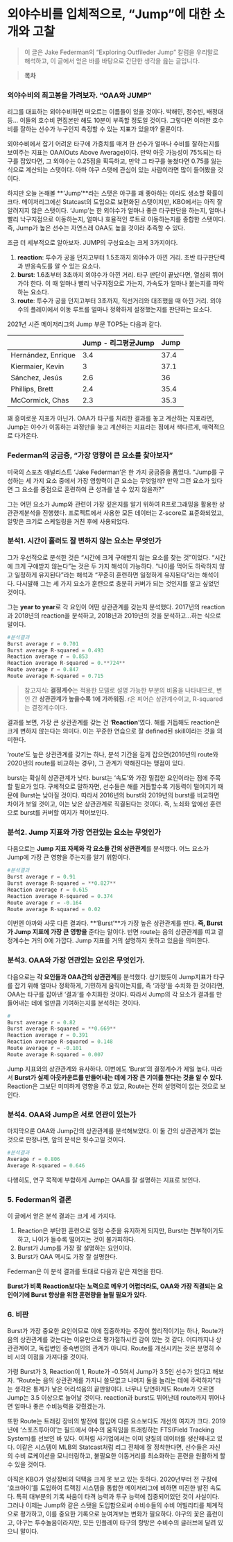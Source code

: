 # 외야수비를 입체적으로, “Jump”에 대한 소개와 고찰

> 이 글은 Jake Federman의 “Exploring Outfileder Jump” 칼럼을 우리말로 해석하고, 이 글에서 얻은 바를 바탕으로 간단한 생각을 읊는 글입니다.
> 

> **목차**
> 

### 외야수비의 최고봉을 가려보자. “OAA와 JUMP”

리그를 대표하는 외야수비하면 떠오르는 이름들이 있을 것이다. 박해민, 정수빈, 배정대 등... 이들의 호수비 편집본만 해도 10분이 부족할 정도일 것이다. 그렇다면 이러한 호수비를 잘하는 선수가 누구인지 측정할 수 있는 지표가 있을까? 물론이다. 

외야수비에서 잡기 어려운 타구에 가중치를 매겨 한 선수가 얼마나 수비를 잘하는지를 보여주는 지표는 OAA(Outs Above Average)이다. 만약 아웃 가능성이 75%되는 타구를 잡았다면, 그 외야수는 0.25점을 획득하고, 만약 그 타구를 놓쳤다면 0.75를 잃는 식으로 계산되는 스탯이다. 아마 야구 스탯에 관심이 있는 사람이라면 많이 들어봤을 것이다. 

하지만 오늘 논해볼 **‘Jump’**라는 스탯은 야구를 꽤 좋아하는 이라도 생소할 확률이 크다. 메이저리그에선 Statcast의 도입으로 보편화된 스탯이지만, KBO에서는 아직 잘 알려지지 않은 스탯이다. ‘Jump’는 한 외야수가 얼마나 좋은 타구판단을 하는지, 얼마나 빨리 낙구지점으로 이동하는지, 얼마나 효율적인 루트로 이동하는지를 종합한 스탯이다. 즉, Jump가 높은 선수는 자연스레 OAA도 높을 것이라 추즉할 수 있다.

조금 더 세부적으로 알아보자. JUMP의 구성요소는 크게 3가지이다.

1. **reaction**: 투수가 공을 던지고부터 1.5초까지 외야수가 아낀 거리. 초반 타구판단력과 반응속도를 알 수 있는 요소다.
2. **burst**: 1.6초부터 3초까지 외야수가 아낀 거리. 타구 판단이 끝났다면, 열심히 뛰어가야 한다. 이 때 얼마나 빨리 낙구지점으로 가는지, 가속도가 얼마나 붙는지를 파악하는 요소다.
3. **route**: 투수가 공을 던지고부터 3초까지, 직선거리와 대조했을 때 아낀 거리. 외야수의 플레이에서 이동 루트를 얼마나 정확하게 설정했는지를 판단하는 요소다.

2021년 시즌 메이저리그의 Jump 부문 TOP5는 다음과 같다.

|  | Jump - 리그평균Jump | Jump |
| --- | --- | --- |
| Hernández, Enrique | 3.4 | 37.4 |
| Kiermaier, Kevin | 3 | 37.1 |
| Sánchez, Jesús | 2.6 | 36 |
| Phillips, Brett | 2.4 | 35.4 |
| McCormick, Chas | 2.3 | 35.3 |

꽤 흥미로운 지표가 아닌가. OAA가 타구를 처리한 결과를 놓고 계산하는 지표라면, Jump는 야수가 이동하는 과정만을 놓고 계산하는 지표라는 점에서 색다르게, 매력적으로 다가온다.

### Federman의 궁금증, “가장 영향이 큰 요소를 찾아보자”

미국의 스포츠 애널리스트 ‘Jake Federman’은 한 가지 궁금증을 품었다. “Jump를 구성하는 세 가지 요소 중에서 가장 영향력이 큰 요소는 무엇일까? 만약 그런 요소가 있다면 그 요소를 중점으로 훈련하여 큰 성과를 낼 수 있지 않을까?” 

그는 어떤 요소가 Jump와 관련이 가장 깊은지를 알기 위하여 R프로그래밍을 활용한 상관관계분석을 진행했다. 프로젝트에서 사용한 모든 데이터는 Z-score로 표준화되었고, 알맞은 크기로 스케일링을 거친 후에 사용되었다.

### 분석1. 시간이 흘러도 잘 변하지 않는 요소는 무엇인가

그가 우선적으로 분석한 것은 “시간에 크게 구애받지 않는 요소를 찾는 것”이었다.  “시간에 크게 구애받지 않는다”는 것은 두 가지 해석이 가능하다. “나이를 먹어도 하락하지 않고 일정하게 유지된다”라는 해석과 “꾸준히 훈련하면 일정하게 유지된다”라는 해석이다. 다시말해 그는 세 가지 요소가 훈련으로 충분히 커버가 되는 것인지를 알고 싶었던 것이다.

그는 **year to year**로 각 요인이 어떤 상관관계를 갖는지 분석했다. 2017년의 reaction과 2018년의 reaction을 분석하고, 2018년과 2019년의 것을 분석하고...하는 식으로 말이다. 

```python
#분석결과
Burst average r = 0.701
Burst average R-squared = 0.493
Reaction average r = 0.853
Reaction average R-squared = 0.**724**
Route average r = 0.847
Route average R-squared = 0.715
```

> 참고지식: **결정계수**는 적용한 모델로 설명 가능한 부분의 비율을 나타내므로, 변인 간 **상관관계가 높을수록 1에 가까워짐**.
r은 피어슨 상관계수이고, R-squared는 결정계수이다.
> 

결과를 보면, 가장 큰 상관관계를 갖는 건 ‘**Reaction**’였다. 해를 거듭해도 reaction은 크게 변하지 않는다는 의미다. 이는 꾸준한 연습으로 잘 defined된 skill이라는 것을 의미한다.

‘route’도 높은 상관관계를 갖기는 하나, 분석 기간을 길게 잡으면(2016년의 route와 2020년의 route를 비교하는 경우), 그 관계가 약해진다는 맹점이 있다. 

burst는 확실히 상관관계가 낮다. burst는 ‘속도’와 가장 밀접한 요인이라는 점에 주목할 필요가 있다. 구체적으로 말하자면, 선수들은 해를 거듭할수록 기동력이 떨어지기 때문에 Burst는 낮아질 것이다. 따라서 2016년의 burst와 2019년의 burst를 비교하면 차이가 보일 것이고, 이는 낮은 상관관계로 직결된다는 것이다. 즉, 노쇠화 앞에선 훈련으로 burst를 커버할 여지가 적어보인다.

### 분석2. Jump 지표와 가장 연관있는 요소는 무엇인가

다음으로는 **Jump 지표 자체와 각 요소들 간의 상관관계**를 분석했다. 어느 요소가 Jump에 가장 큰 영향을 주는지를 알기 위함이다.

```python
#분석결과
Burst average r = 0.91
Burst average R-squared = **0.827**
Reaction average r = 0.615
Reaction average R-squared = 0.374
Route average r = -0.164
Route average R-squared = 0.02
```

이번엔 아까와 사뭇 다른 결과다. **‘Burst’**가 가장 높은 상관관계를 띤다. **즉, Burst가 Jump 지표에 가장 큰 영향을** 준다는 말이다. 반면 route는 음의 상관관계를 띠고 결정계수는 거의 0에 가깝다. Jump 지표를 거의 설명하지 못하고 있음을 의미한다.

### 분석3. OAA와 가장 연관있는 요인은 무엇인가.

다음으로는 **각 요인들과 OAA간의 상관관계**를 분석했다. 상기했듯이 Jump지표가 타구를 잡기 위해 얼마나 정확하게, 기민하게 움직이는지를, 즉 ‘과정’을 수치화 한 것이라면, OAA는 타구를 잡아낸 ‘결과’를 수치화한 것이다. 따라서 Jump의 각 요소가 결과를 만들어내는 데에 얼만큼 기여하는지를 분석하는 것이다.

```python
#
Burst average r = 0.82
Burst average R-squared = **0.669**
Reaction average r = 0.391
Reaction average R-squared = 0.148
Route average r = -0.101
Route average R-squared = 0.007
```

Jump 지표와의 상관관계와 유사하다. 이번에도 ‘Burst’의 결정계수가 제일 높다. 따라서 **Burst가 실제 아웃카운트를 만들어내는 데에 가장 큰 기여를 한다는 것을 알 수 있다**. Reaction은 그보단 미미하게 영향을 주고 있고, Route는 전혀 설명력이 없는 것으로 보인다.

### 분석4. OAA와 Jump은 서로 연관이 있는가

마지막으론 OAA와 Jump간의 상관관계를 분석해보았다. 이 둘 간의 상관관계가 없는 것으로 판정나면, 앞의 분석은 헛수고일 것이다.

```python
#분석결과
Average r = 0.806
Average R-squared = 0.646
```

다행히도, 연구 목적에 부합하게 Jump는 OAA를 잘 설명하는 지표로 보인다.

### 5. Federman의 결론

이 글에서 얻은 분석 결과는 크게 세 가지다.

1. Reaction은 부단한 훈련으로 일정 수준을 유지하게 되지만, Burst는 천부적이기도 하고, 나이가 들수록 떨어지는 것이 불가피하다.
2. Burst가 Jump를 가장 잘 설명하는 요인이다.
3. Burst가 OAA 역시도 가장 잘 설명한다.

Federman은 이 분석 결과를 토대로 다음과 같은 제언을 한다.

**Burst가 비록 Reaction보다는 노력으로 메우기 어렵더라도, OAA와 가장 직결되는 요인이기에 Burst 향상을 위한 훈련량을 늘릴 필요가 있다.**

### 6. 비판

Burst가 가장 중요한 요인이므로 이에 집중하자는 주장이 합리적이기는 하나, Route가 음의 상관관계를 갖는다는 이유만으로 평가절하시킨 감이 있는 것 같다. 어디까지나 상관관계이고, 독립변인 종속변인의 관계가 아니다. Route를 개선시키는 것은 분명히 수비 시의 이점을 가져다줄 것이다.

가령 Burst가 3, Reaction이 1, Route가 -0.5여서 Jump가 3.5인 선수가 있다고 해보자. “Route는 음의 상관관계를 가지니 쓸모없고 나머지 둘을 늘리는 데에 주력하자”라는 생각은 통계가 낳은 어리석음의 끝판왕이다. 너무나 당연하게도 Route가 오르면 Jump는 3.5 이상으로 늘어날 것이다. reaction과 burst도 뛰어난데 route까지 뛰어나면 얼마나 좋은 수비능력을 갖췄겠는가.

또한 Route는 트래킹 장비의 발전에 힘입어 다른 요소보다도 개선의 여지가 크다. 2019년에 ‘스포츠투아이’는 필드에서 야수의 움직임을 트래킹하는 FTS(Field Tracking System)를 선보인 바 있다. 이처럼 사기업에서는 이미 양질의 데이터를 생산해내고 있다. 이같은 시스템이 MLB의 Statcast처럼 리그 전체에 잘 정착한다면, 선수들은 자신의 수비 로케이션을 모니터링하고, 불필요한 이동거리를 최소화하는 훈련을 원활하게 할 수 있을 것이다.

아직은 KBO가 영상장비의 덕택을 크게 못 보고 있는 듯하다. 2020년부터 전 구장에 ‘호크아이’를 도입하여 트랙킹 시스템을 통합한 메이저리그에 비하면 미진한 발전 속도다. 특히 대부분의 기록 싸움이 타격 능력과 투구 능력에 집중되어있던 것이 사실이다. 그러나 이제는 Jump와 같은 스탯을 도입함으로써 수비수들의 수비 어빌리티를 체계적으로 평가하고, 이를 중요한 기록으로 눈여겨보는 변화가 필요하다. 야구의 꽃은 홈런이고, 야구는 투수놀음이라지만, 모든 인플레이 타구의 향방은 수비수의 글러브에 달려 있으니 말이다.